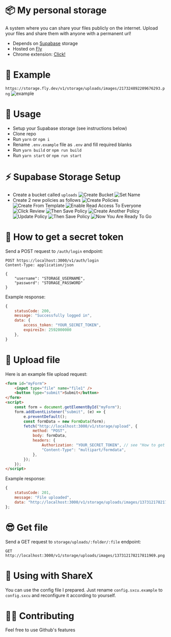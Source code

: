 # 📦 My personal storage

A system where you can share your files publicly on the internet. Upload your files and share them with anyone with a permanent url!

-   Depends on [Supabase](https://supabase.io/) storage
-   Hosted on [Fly](https://fly.io/)
-   Chrome extension: [Click!](https://github.com/barbarbar338/storage-chrome-extension)

# 🎁 Example

`https://storage.fly.dev/v1/storage/uploads/images/217324892209676293.png`
![example](https://storage.fly.dev/v1/storage/uploads/images/217324892209676293.png)

# 🎈 Usage

-   Setup your Supabase storage (see instructions below)
-   Clone repo
-   Run `yarn` or `npm i`
-   Rename `.env.example` file as `.env` and fill required blanks
-   Run `yarn build` or `npm run build`
-   Run `yarn start` or `npm run start`

# ⚡️ Supabase Storage Setup

-   Create a bucket called `uploads`
    ![Create Bucket](https://storage.fly.dev/v1/storage/uploads/images/214474010631733253.png)
    ![Set Name](https://storage.fly.dev/v1/storage/uploads/images/214476763441528847.png)
-   Create 2 new policies as follows
    ![Create Policies](https://storage.fly.dev/v1/storage/uploads/images/214474469236932614.png)
    ![Create From Template](https://storage.fly.dev/v1/storage/uploads/images/214474618927448071.png)
    ![Enable Read Access To Everyone](https://storage.fly.dev/v1/storage/uploads/images/214474787119038472.png)
    ![Click Review](https://storage.fly.dev/v1/storage/uploads/images/214474952768880649.png)
    ![Then Save Policy](https://storage.fly.dev/v1/storage/uploads/images/214475066094780426.png)
    ![Create Another Policy](https://storage.fly.dev/v1/storage/uploads/images/214475499529961483.png)
    ![Update Policy](https://storage.fly.dev/v1/storage/uploads/images/214476197688639500.png)
    ![Then Save Policy](https://storage.fly.dev/v1/storage/uploads/images/214476313275269133.png)
    ![Now You Are Ready To Go](https://storage.fly.dev/v1/storage/uploads/images/214476505919651854.png)

# 🔑 How to get a secret token

Send a POST request to `/auth/login` endpoint:

```
POST https://localhost:3000/v1/auth/login
Content-Type: application/json

{
    "username": "STORAGE_USERNAME",
    "password": "STORAGE_PASSWORD"
}
```

Example response:

```js
{
    statusCode: 200,
    message: "Successfully logged in",
    data: {
        access_token: "YOUR_SECRET_TOKEN",
        expiresIn: 2592000000
    },
}
```

# 🧶 Upload file

Here is an example file upload request:

```html
<form id="myForm">
	<input type="file" name="file1" />
	<button type="submit">Submit</button>
</form>
<script>
	const form = document.getElementById("myForm");
	form.addEventListener("submit", (e) => {
		e.preventDefault();
		const formData = new FormData(form);
		fetch("http://localhost:3000/v1/storage/upload", {
			method: "POST",
			body: formData,
			headers: {
				Authorization: "YOUR_SECRET_TOKEN", // see "How to get secret token"
				"Content-Type": "multipart/formdata",
			},
		});
	});
</script>
```

Example response:

```js
{
    statusCode: 201,
    message: "File uploaded",
    data: "http://localhost:3000/v1/storage/uploads/images/137312178217811969.png",
};
```

# 😎 Get file

Send a GET request to `storage/uploads/:folder/:file` endpoint:

```
GET http://localhost:3000/v1/storage/uploads/images/137312178217811969.png
```

# 🚀 Using with ShareX

You can use the config file I prepared. Just rename `config.sxcu.example` to `config.sxcu` and reconfigure it according to yourself.

# 🤼‍♂️ Contributing

Feel free to use Github's features

